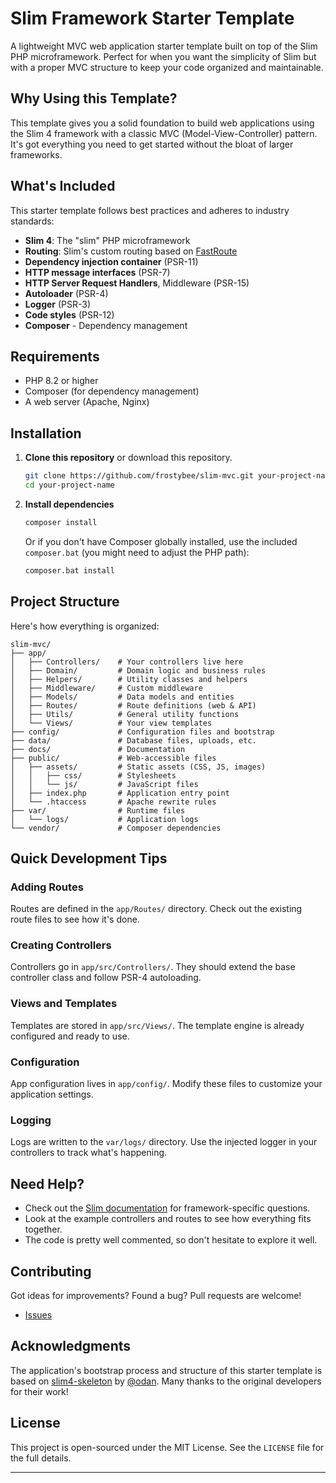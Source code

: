 # Slim Framework Starter Template

A lightweight MVC web application starter template built on top of the Slim PHP microframework. Perfect for when you want the simplicity of Slim but with a proper MVC structure to keep your code organized and maintainable.

## Why Using this Template?

This template gives you a solid foundation to build web applications using the Slim 4 framework with a classic MVC (Model-View-Controller) pattern. It's got everything you need to get started without the bloat of larger frameworks.

## What's Included

This starter template follows best practices and adheres to industry standards:

- **Slim 4**: The "slim" PHP microframework
- **Routing**: Slim's custom routing based on [FastRoute](https://github.com/nikic/FastRoute)
- **Dependency injection container** (PSR-11)
- **HTTP message interfaces** (PSR-7)
- **HTTP Server Request Handlers**, Middleware (PSR-15)
- **Autoloader** (PSR-4)
- **Logger** (PSR-3)
- **Code styles** (PSR-12)
- **Composer** - Dependency management

## Requirements

- PHP 8.2 or higher
- Composer (for dependency management)
- A web server (Apache, Nginx)

## Installation

1. **Clone this repository** or download this repository.
   ```bash
   git clone https://github.com/frostybee/slim-mvc.git your-project-name
   cd your-project-name
   ```

2. **Install dependencies**
   ```bash
   composer install
   ```
   
   Or if you don't have Composer globally installed, use the included `composer.bat` (you might need to adjust the PHP path):
   ```bash
   composer.bat install
   ```

## Project Structure

Here's how everything is organized:

```
slim-mvc/
├── app/
│   ├── Controllers/    # Your controllers live here
│   ├── Domain/         # Domain logic and business rules
│   ├── Helpers/        # Utility classes and helpers
│   ├── Middleware/     # Custom middleware
│   ├── Models/         # Data models and entities
│   ├── Routes/         # Route definitions (web & API)
│   ├── Utils/          # General utility functions
│   └── Views/          # Your view templates
├── config/             # Configuration files and bootstrap
├── data/               # Database files, uploads, etc.
├── docs/               # Documentation
├── public/             # Web-accessible files
│   ├── assets/         # Static assets (CSS, JS, images)
│   │   ├── css/        # Stylesheets
│   │   └── js/         # JavaScript files
│   ├── index.php       # Application entry point
│   └── .htaccess       # Apache rewrite rules
├── var/                # Runtime files
│   └── logs/           # Application logs
└── vendor/             # Composer dependencies
```

## Quick Development Tips

### Adding Routes

Routes are defined in the `app/Routes/` directory. Check out the existing route files to see how it's done.

### Creating Controllers

Controllers go in `app/src/Controllers/`. They should extend the base controller class and follow PSR-4 autoloading.

### Views and Templates

Templates are stored in `app/src/Views/`. The template engine is already configured and ready to use.

### Configuration

App configuration lives in `app/config/`. Modify these files to customize your application settings.

### Logging

Logs are written to the `var/logs/` directory. Use the injected logger in your controllers to track what's happening.

## Need Help?

- Check out the [Slim documentation](https://www.slimframework.com/docs/v4/) for framework-specific questions.
- Look at the example controllers and routes to see how everything fits together.
- The code is pretty well commented, so don't hesitate to explore it well.

## Contributing

Got ideas for improvements? Found a bug? Pull requests are welcome!

- [Issues](https://github.com/forstybee/slim-mvc/issues)

## Acknowledgments

The application's bootstrap process and structure of this starter template is based on [slim4-skeleton](https://github.com/odan/slim4-skeleton) by [@odan](https://github.com/odan).  Many thanks to the original developers for their work!

## License

This project is open-sourced under the MIT License. See the `LICENSE` file for the full details.

---
